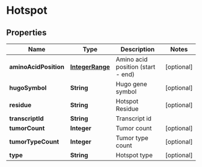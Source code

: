 
# Hotspot

## Properties
Name | Type | Description | Notes
------------ | ------------- | ------------- | -------------
**aminoAcidPosition** | [**IntegerRange**](IntegerRange.md) | Amino acid position (start - end) |  [optional]
**hugoSymbol** | **String** | Hugo gene symbol |  [optional]
**residue** | **String** | Hotspot Residue |  [optional]
**transcriptId** | **String** | Transcript id | 
**tumorCount** | **Integer** | Tumor count |  [optional]
**tumorTypeCount** | **Integer** | Tumor type count |  [optional]
**type** | **String** | Hotspot type |  [optional]



